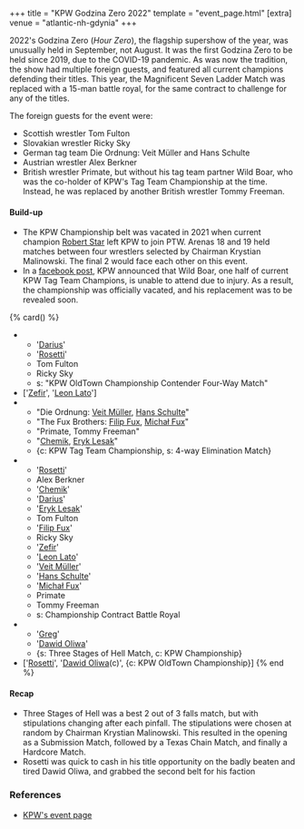 +++
title = "KPW Godzina Zero 2022"
template = "event_page.html"
[extra]
venue = "atlantic-nh-gdynia"
+++

2022's Godzina Zero (_Hour Zero_), the flagship supershow of the year, was unusually held in September, not August. It was the first Godzina Zero to be held since 2019, due to the COVID-19 pandemic. As was now the tradition, the show had multiple foreign guests, and featured all current champions defending their titles. This year, the Magnificent Seven Ladder Match was replaced with a 15-man battle royal, for the same contract to challenge for any of the titles.

The foreign guests for the event were:

- Scottish wrestler Tom Fulton
- Slovakian wrestler Ricky Sky
- German tag team Die Ordnung: Veit Müller and Hans Schulte
- Austrian wrestler Alex Berkner
- British wrestler Primate, but without his tag team partner Wild Boar, who was the co-holder of KPW's Tag Team Championship at the time. Instead, he was replaced by another British wrestler Tommy Freeman.

#### Build-up

* The KPW Championship belt was vacated in 2021 when current champion [Robert Star](@/w/robert-star.md) left KPW to join PTW. Arenas 18 and 19 held matches between four wrestlers selected by Chairman Krystian Malinowski. The final 2 would face each other on this event.
* In a [facebook post](https://www.facebook.com/events/393729466203534/?post_id=412536367656177), KPW announced that Wild Boar, one half of current KPW Tag Team Champions, is unable to attend due to injury. As a result, the championship was officially vacated, and his replacement was to be revealed soon.

{% card() %}
- - '[Darius](@/w/darius.md)'
  - '[Rosetti](@/w/rosetti.md)'
  - Tom Fulton
  - Ricky Sky
  - s: "KPW OldTown Championship Contender Four-Way Match"
- ['[Zefir](@/w/zefir.md)', '[Leon Lato](@/w/leon-lato.md)']
- - "Die Ordnung: [Veit Müller](@/w/veit-mueller.md), [Hans Schulte](@/w/hans-schulte.md)"
  - "The Fux Brothers: [Filip Fux](@/w/filip-fux.md), [Michał Fux](@/w/michal-fux.md)"
  - "Primate, Tommy Freeman"
  - "[Chemik](@/w/chemik.md), [Eryk Lesak](@/w/eryk-lesak.md)"
  - {c: KPW Tag Team Championship, s: 4-way Elimination Match}
- - '[Rosetti](@/w/rosetti.md)'
  - Alex Berkner
  - '[Chemik](@/w/chemik.md)'
  - '[Darius](@/w/darius.md)'
  - '[Eryk Lesak](@/w/eryk-lesak.md)'
  - Tom Fulton
  - '[Filip Fux](@/w/filip-fux.md)'
  - Ricky Sky
  - '[Zefir](@/w/zefir.md)'
  - '[Leon Lato](@/w/leon-lato.md)'
  - '[Veit Müller](@/w/veit-mueller.md)'
  - '[Hans Schulte](@/w/hans-schulte.md)'
  - '[Michał Fux](@/w/michal-fux.md)'
  - Primate
  - Tommy Freeman
  - s: Championship Contract Battle Royal
- - '[Greg](@/w/greg.md)'
  - '[Dawid Oliwa](@/w/dawid-oliwa.md)'
  - {s: Three Stages of Hell Match, c: KPW Championship}
- ['[Rosetti](@/w/rosetti.md)', '[Dawid Oliwa](@/w/dawid-oliwa.md)(c)', {c: KPW OldTown
      Championship}]
{% end %}

#### Recap

* Three Stages of Hell was a best 2 out of 3 falls match, but with stipulations changing after each pinfall. The stipulations were chosen at random by Chairman Krystian Malinowski. This resulted in the opening as a Submission Match, followed by a Texas Chain Match, and finally a Hardcore Match.
* Rosetti was quick to cash in his title opportunity on the badly beaten and tired Dawid Oliwa, and grabbed the second belt for his faction

### References

* [KPW's event page](https://kpwrestling.pl/events/kpw-godzina-zero-2022/)
